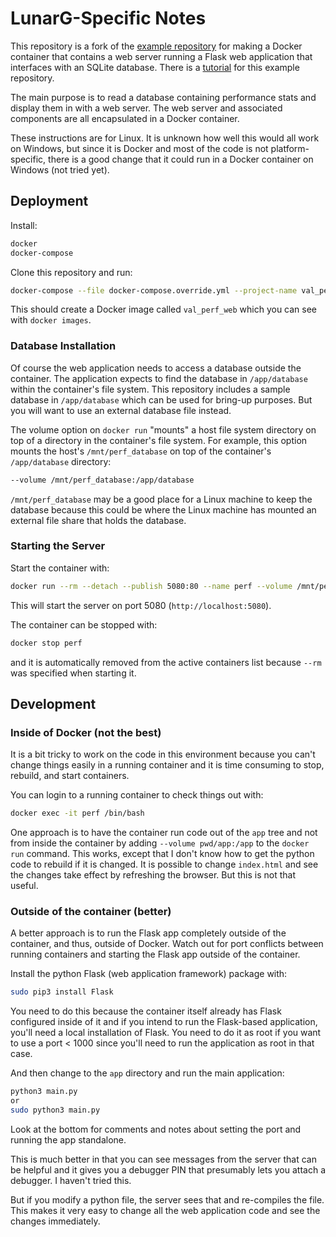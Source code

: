 # LunarG-Specific Notes

This repository is a fork of the [example
repository](https://github.com/maltesander/uwsgi-nginx-flask-python-sqlite-docker-example)
for making a Docker container that contains a web server running a Flask web
application that interfaces with an SQLite database. There is a
[tutorial](https://tutorial-academy.com/uwsgi-nginx-flask-python-sqlite-docker-example/)
for this example repository.

The main purpose is to read a database containing performance stats and display
them in with a web server.  The web server and associated components are all
encapsulated in a Docker container.

These instructions are for Linux.  It is unknown how well this would all work on
Windows, but since it is Docker and most of the code is not platform-specific,
there is a good change that it could run in a Docker container on Windows (not
tried yet).

## Deployment

Install:

```sh
docker
docker-compose
```

Clone this repository and run:

```sh
docker-compose --file docker-compose.override.yml --project-name val_perf build
```

This should create a Docker image called `val_perf_web` which you can see with
`docker images`.

### Database Installation

Of course the web application needs to access a database outside the container.
The application expects to find the database in `/app/database` within the
container's file system. This repository includes a sample database in
`/app/database` which can be used for bring-up purposes.  But you will want to
use an external database file instead.

The volume option on `docker run` "mounts" a host
file system directory on top of a directory in the container's file system.  For
example, this option mounts the host's `/mnt/perf_database` on top of the
container's `/app/database` directory:

```sh
--volume /mnt/perf_database:/app/database
```

 `/mnt/perf_database` may be a good place for a Linux machine to keep the
 database because this could be where the Linux machine has mounted an
 external file share that holds the database.

### Starting the Server

Start the container with:

```sh
docker run --rm --detach --publish 5080:80 --name perf --volume /mnt/perf_database:/app/database val_perf_web
```

This will start the server on port 5080 (`http://localhost:5080`).

The container can be stopped with:

```sh
docker stop perf
```

and it is automatically removed from the active containers list because `--rm`
was specified when starting it.

## Development

### Inside of Docker (not the best)

It is a bit tricky to work on the code in this environment because you can't
change things easily in a running container and it is time consuming to stop,
rebuild, and start containers.

You can login to a running container to check things out with:

```sh
docker exec -it perf /bin/bash
```

One approach is to have the container run code out of the `app` tree and not
from inside the container by adding `--volume pwd/app:/app` to the `docker
run` command.  This works, except that I don't know how to get the python code
to rebuild if it is changed.  It is possible to change `index.html` and see the
changes take effect by refreshing the browser.  But this is not that useful.

### Outside of the container (better)

A better approach is to run the Flask app completely outside of the container,
and thus, outside of Docker.  Watch out for port conflicts between running
containers and starting the Flask app outside of the container.

Install the python Flask (web application framework) package with:

```sh
sudo pip3 install Flask
```

You need to do this because the container itself already has Flask configured
inside of it and if you intend to run the Flask-based application, you'll need a
local installation of Flask.  You need to do it as root if you want to use a
port < 1000 since you'll need to run the application as root in that case.

And then change to the `app` directory and run the main application:

```sh
python3 main.py
or
sudo python3 main.py
```

Look at the bottom for comments and notes about setting the port and running the
app standalone.

This is much better in that you can see messages from the server that can be
helpful and it gives you a debugger PIN that presumably lets you attach a
debugger.  I haven't tried this.

But if you modify a python file, the server sees that and re-compiles the file.
This makes it very easy to change all the web application code and see the
changes immediately.
